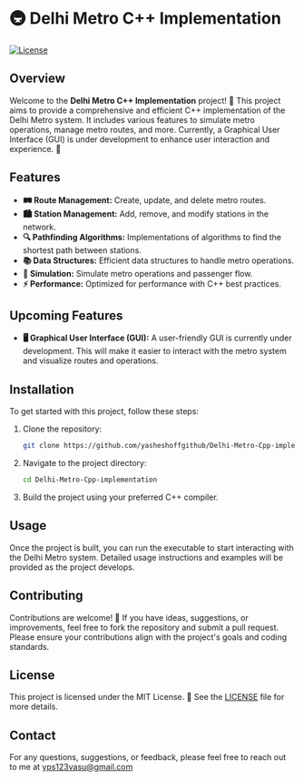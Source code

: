 # 🚇 Delhi Metro C++ Implementation

[![License](https://img.shields.io/badge/license-MIT-blue.svg)](LICENSE)

## Overview

Welcome to the **Delhi Metro C++ Implementation** project! 🎉 This project aims to provide a comprehensive and efficient C++ implementation of the Delhi Metro system. It includes various features to simulate metro operations, manage metro routes, and more. Currently, a Graphical User Interface (GUI) is under development to enhance user interaction and experience. 🚀

## Features

- **🛤️ Route Management:** Create, update, and delete metro routes.
- **🏙️ Station Management:** Add, remove, and modify stations in the network.
- **🔍 Pathfinding Algorithms:** Implementations of algorithms to find the shortest path between stations.
- **📚 Data Structures:** Efficient data structures to handle metro operations.
- **🔄 Simulation:** Simulate metro operations and passenger flow.
- **⚡ Performance:** Optimized for performance with C++ best practices.

## Upcoming Features

- **🖥️ Graphical User Interface (GUI):** A user-friendly GUI is currently under development. This will make it easier to interact with the metro system and visualize routes and operations.

## Installation

To get started with this project, follow these steps:

1. Clone the repository:
    ```sh
    git clone https://github.com/yasheshoffgithub/Delhi-Metro-Cpp-implementation.git
    ```

2. Navigate to the project directory:
    ```sh
    cd Delhi-Metro-Cpp-implementation
    ```

3. Build the project using your preferred C++ compiler.

## Usage

Once the project is built, you can run the executable to start interacting with the Delhi Metro system. Detailed usage instructions and examples will be provided as the project develops.

## Contributing

Contributions are welcome! 🙌 If you have ideas, suggestions, or improvements, feel free to fork the repository and submit a pull request. Please ensure your contributions align with the project's goals and coding standards.

## License

This project is licensed under the MIT License. 📄 See the [LICENSE](LICENSE) file for more details.

## Contact

For any questions, suggestions, or feedback, please feel free to reach out to me at yps123vasu@gmail.com
